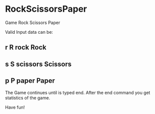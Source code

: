 # RockScissorsPaper
Game Rock Scissors Paper

Valid Input data can be:

r
R
rock
Rock
-----
s
S
scissors
Scissors
---------
p
P
paper
Paper
--------

The Game continues until is typed end.
After the end command you get statistics of the game.

Have fun!